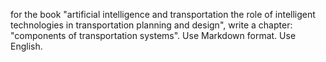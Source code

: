 for the book "artificial intelligence and transportation the role of intelligent technologies in transportation planning and design", write a chapter: "components of transportation systems". Use Markdown format. Use English.
